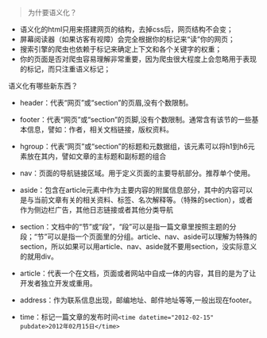 > 为什要语义化？

* 语义化的html只用来搭建网页的结构，去掉css后，网页结构不会变；
* 屏幕阅读器（如果访客有视障）会完全根据你的标记来“读”你的网页；
* 搜索引擎的爬虫也依赖于标记来确定上下文和各个关键字的权重；
* 你的页面是否对爬虫容易理解非常重要，因为爬虫很大程度上会忽略用于表现的标记，而只注重语义标记；

语义化有哪些新东西？

* header：代表“网页”或“section”的页眉,没有个数限制。

* footer：代表“网页”或“section”的页脚,没有个数限制。通常含有该节的一些基本信息，譬如：作者，相关文档链接，版权资料。

* hgroup：代表“网页”或“section”的标题和元数据组，该元素可以将h1到h6元素放在其内，譬如文章的主标题和副标题的组合

* nav：页面的导航链接区域。用于定义页面的主要导航部分。推荐单个使用。

* aside：包含在article元素中作为主要内容的附属信息部分，其中的内容可以是与当前文章有关的相关资料、标签、名次解释等。（特殊的section），或者作为侧边栏广告，其他日志链接或者其他分类导航

* section：文档中的“节”或“段”，“段”可以是指一篇文章里按照主题的分段；“节”可以是指一个页面里的分组。article、nav、aside可以理解为特殊的section，所以如果可以用article、nav、aside就不要用section，没实际意义的就用div。

* article：代表一个在文档，页面或者网站中自成一体的内容，其目的是为了让开发者独立开发或重用。

* address：作为联系信息出现，邮编地址、邮件地址等等,一般出现在footer。

* time：标记一篇文章的发布时间`<time datetime="2012-02-15" pubdate>2012年02月15日</time>`



